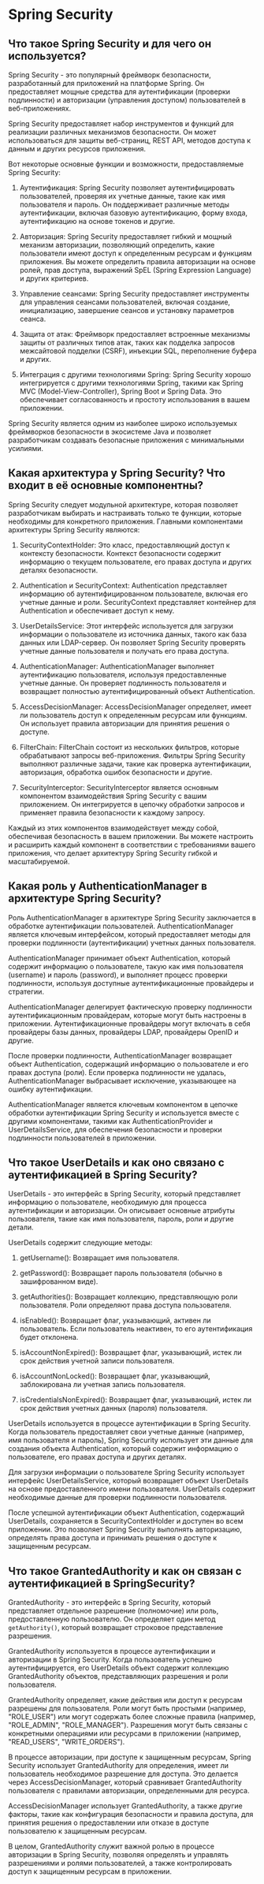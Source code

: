 # Spring Security

## Что такое Spring Security и для чего он используется?
Spring Security - это популярный фреймворк безопасности, разработанный для приложений на платформе Spring. Он предоставляет мощные средства для аутентификации (проверки подлинности) и авторизации (управления доступом) пользователей в веб-приложениях.

Spring Security предоставляет набор инструментов и функций для реализации различных механизмов безопасности. Он может использоваться для защиты веб-страниц, REST API, методов доступа к данным и других ресурсов приложения.

Вот некоторые основные функции и возможности, предоставляемые Spring Security:

1. Аутентификация: Spring Security позволяет аутентифицировать пользователей, проверяя их учетные данные, такие как имя пользователя и пароль. Он поддерживает различные методы аутентификации, включая базовую аутентификацию, форму входа, аутентификацию на основе токенов и другие.

2. Авторизация: Spring Security предоставляет гибкий и мощный механизм авторизации, позволяющий определить, какие пользователи имеют доступ к определенным ресурсам и функциям приложения. Вы можете определить правила авторизации на основе ролей, прав доступа, выражений SpEL (Spring Expression Language) и других критериев.

3. Управление сеансами: Spring Security предоставляет инструменты для управления сеансами пользователей, включая создание, инициализацию, завершение сеансов и установку параметров сеанса.

4. Защита от атак: Фреймворк предоставляет встроенные механизмы защиты от различных типов атак, таких как подделка запросов межсайтовой подделки (CSRF), инъекции SQL, переполнение буфера и других.

5. Интеграция с другими технологиями Spring: Spring Security хорошо интегрируется с другими технологиями Spring, такими как Spring MVC (Model-View-Controller), Spring Boot и Spring Data. Это обеспечивает согласованность и простоту использования в вашем приложении.

Spring Security является одним из наиболее широко используемых фреймворков безопасности в экосистеме Java и позволяет разработчикам создавать безопасные приложения с минимальными усилиями.

## Какая архитектура у Spring Security? Что входит в её основные компонентны?

Spring Security следует модульной архитектуре, которая позволяет разработчикам выбирать и настраивать только те функции, которые необходимы для конкретного приложения. Главными компонентами архитектуры Spring Security являются:

1. SecurityContextHolder: Это класс, предоставляющий доступ к контексту безопасности. Контекст безопасности содержит информацию о текущем пользователе, его правах доступа и других деталях безопасности.

2. Authentication и SecurityContext: Authentication представляет информацию об аутентифицированном пользователе, включая его учетные данные и роли. SecurityContext представляет контейнер для Authentication и обеспечивает доступ к нему.

3. UserDetailsService: Этот интерфейс используется для загрузки информации о пользователе из источника данных, такого как база данных или LDAP-сервер. Он позволяет Spring Security проверять учетные данные пользователя и получать его права доступа.

4. AuthenticationManager: AuthenticationManager выполняет аутентификацию пользователя, используя предоставленные учетные данные. Он проверяет подлинность пользователя и возвращает полностью аутентифицированный объект Authentication.

5. AccessDecisionManager: AccessDecisionManager определяет, имеет ли пользователь доступ к определенным ресурсам или функциям. Он использует правила авторизации для принятия решения о доступе.

6. FilterChain: FilterChain состоит из нескольких фильтров, которые обрабатывают запросы веб-приложения. Фильтры Spring Security выполняют различные задачи, такие как проверка аутентификации, авторизация, обработка ошибок безопасности и другие.

7. SecurityInterceptor: SecurityInterceptor является основным компонентом взаимодействия Spring Security с вашим приложением. Он интегрируется в цепочку обработки запросов и применяет правила безопасности к каждому запросу.

Каждый из этих компонентов взаимодействует между собой, обеспечивая безопасность в вашем приложении. Вы можете настроить и расширить каждый компонент в соответствии с требованиями вашего приложения, что делает архитектуру Spring Security гибкой и масштабируемой.

## Какая роль у AuthenticationManager в архитектуре Spring Security?

Роль AuthenticationManager в архитектуре Spring Security заключается в обработке аутентификации пользователей. AuthenticationManager является ключевым интерфейсом, который предоставляет методы для проверки подлинности (аутентификации) учетных данных пользователя.

AuthenticationManager принимает объект Authentication, который содержит информацию о пользователе, такую как имя пользователя (username) и пароль (password), и выполняет процесс проверки подлинности, используя доступные аутентификационные провайдеры и стратегии.

AuthenticationManager делегирует фактическую проверку подлинности аутентификационным провайдерам, которые могут быть настроены в приложении. Аутентификационные провайдеры могут включать в себя провайдеры базы данных, провайдеры LDAP, провайдеры OpenID и другие.

После проверки подлинности, AuthenticationManager возвращает объект Authentication, содержащий информацию о пользователе и его правах доступа (роли). Если проверка подлинности не удалась, AuthenticationManager выбрасывает исключение, указывающее на ошибку аутентификации.

AuthenticationManager является ключевым компонентом в цепочке обработки аутентификации Spring Security и используется вместе с другими компонентами, такими как AuthenticationProvider и UserDetailsService, для обеспечения безопасности и проверки подлинности пользователей в приложении.

## Что такое UserDetails и как оно связано с аутентификацией в Spring Security?

UserDetails - это интерфейс в Spring Security, который представляет информацию о пользователе, необходимую для процесса аутентификации и авторизации. Он описывает основные атрибуты пользователя, такие как имя пользователя, пароль, роли и другие детали.

UserDetails содержит следующие методы:

1. getUsername(): Возвращает имя пользователя.

2. getPassword(): Возвращает пароль пользователя (обычно в зашифрованном виде).

3. getAuthorities(): Возвращает коллекцию, представляющую роли пользователя. Роли определяют права доступа пользователя.

4. isEnabled(): Возвращает флаг, указывающий, активен ли пользователь. Если пользователь неактивен, то его аутентификация будет отклонена.

5. isAccountNonExpired(): Возвращает флаг, указывающий, истек ли срок действия учетной записи пользователя.

6. isAccountNonLocked(): Возвращает флаг, указывающий, заблокирована ли учетная запись пользователя.

7. isCredentialsNonExpired(): Возвращает флаг, указывающий, истек ли срок действия учетных данных (пароля) пользователя.

UserDetails используется в процессе аутентификации в Spring Security. Когда пользователь предоставляет свои учетные данные (например, имя пользователя и пароль), Spring Security использует эти данные для создания объекта Authentication, который содержит информацию о пользователе, его правах доступа и других деталях.

Для загрузки информации о пользователе Spring Security использует интерфейс UserDetailsService, который возвращает объект UserDetails на основе предоставленного имени пользователя. UserDetails содержит необходимые данные для проверки подлинности пользователя.

После успешной аутентификации объект Authentication, содержащий UserDetails, сохраняется в SecurityContextHolder и доступен во всем приложении. Это позволяет Spring Security выполнять авторизацию, определять права доступа и принимать решения о доступе к защищенным ресурсам.

## Что такое GrantedAuthority и как он связан с аутентификацией в SpringSecurity?
GrantedAuthority - это интерфейс в Spring Security, который представляет отдельное разрешение (полномочие) или роль, предоставленную пользователю. Он определяет один метод `getAuthority()`, который возвращает строковое представление разрешения.

GrantedAuthority используется в процессе аутентификации и авторизации в Spring Security. Когда пользователь успешно аутентифицируется, его UserDetails объект содержит коллекцию GrantedAuthority объектов, представляющих разрешения и роли пользователя.

GrantedAuthority определяет, какие действия или доступ к ресурсам разрешены для пользователя. Роли могут быть простыми (например, "ROLE_USER") или могут содержать более сложные правила (например, "ROLE_ADMIN", "ROLE_MANAGER"). Разрешения могут быть связаны с конкретными операциями или ресурсами в приложении (например, "READ_USERS", "WRITE_ORDERS").

В процессе авторизации, при доступе к защищенным ресурсам, Spring Security использует GrantedAuthority для определения, имеет ли пользователь необходимое разрешение для доступа. Это делается через AccessDecisionManager, который сравнивает GrantedAuthority пользователя с правилами авторизации, определенными для ресурса.

AccessDecisionManager использует GrantedAuthority, а также другие факторы, такие как конфигурация безопасности и правила доступа, для принятия решения о предоставлении или отказе в доступе пользователю к защищенным ресурсам.

В целом, GrantedAuthority служит важной ролью в процессе авторизации в Spring Security, позволяя определять и управлять разрешениями и ролями пользователей, а также контролировать доступ к защищенным ресурсам в приложении.
